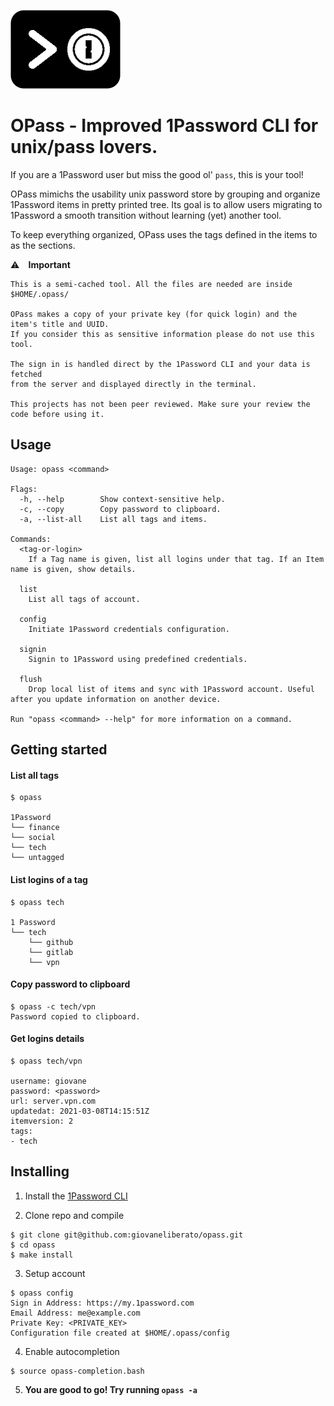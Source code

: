 
![](opass_logo.png)
# OPass - Improved 1Password CLI for unix/pass lovers.

If you are a 1Password user but miss the good ol' `pass`, this is your tool!

OPass mimichs the usability unix password store by grouping and organize 1Password items in pretty printed tree. Its goal is to allow users migrating to 1Password a smooth transition without learning (yet) another tool. 

To keep everything organized, OPass uses the tags defined in the items to as the sections.


> 
⚠️ ⠀**Important** 
```
This is a semi-cached tool. All the files are needed are inside $HOME/.opass/

OPass makes a copy of your private key (for quick login) and the item's title and UUID.
If you consider this as sensitive information please do not use this tool.

The sign in is handled direct by the 1Password CLI and your data is fetched
from the server and displayed directly in the terminal. 

This projects has not been peer reviewed. Make sure your review the code before using it.
```



## Usage
```
Usage: opass <command>

Flags:
  -h, --help        Show context-sensitive help.
  -c, --copy        Copy password to clipboard.
  -a, --list-all    List all tags and items.

Commands:
  <tag-or-login>
    If a Tag name is given, list all logins under that tag. If an Item name is given, show details.

  list
    List all tags of account.

  config
    Initiate 1Password credentials configuration.

  signin
    Signin to 1Password using predefined credentials.

  flush
    Drop local list of items and sync with 1Password account. Useful after you update information on another device.

Run "opass <command> --help" for more information on a command.
```

## Getting started

#### List all tags
```
$ opass

1Password
└── finance
└── social
└── tech
└── untagged
```

#### List logins of a tag 
```
$ opass tech

1 Password
└── tech
    └── github
    └── gitlab
    └── vpn
```

#### Copy password to clipboard 
```
$ opass -c tech/vpn
Password copied to clipboard.
```

#### Get logins details 
```
$ opass tech/vpn

username: giovane
password: <password>
url: server.vpn.com
updatedat: 2021-03-08T14:15:51Z
itemversion: 2
tags:
- tech

```

## Installing

1. Install the [1Password CLI](https://app-updates.agilebits.com/product_history/CLI)

2. Clone repo and compile
```
$ git clone git@github.com:giovaneliberato/opass.git
$ cd opass
$ make install
```
3. Setup account
```
$ opass config
Sign in Address: https://my.1password.com
Email Address: me@example.com
Private Key: <PRIVATE_KEY>
Configuration file created at $HOME/.opass/config
```

4. Enable autocompletion
```
$ source opass-completion.bash
```

5. **You are good to go! Try running `opass -a`**
